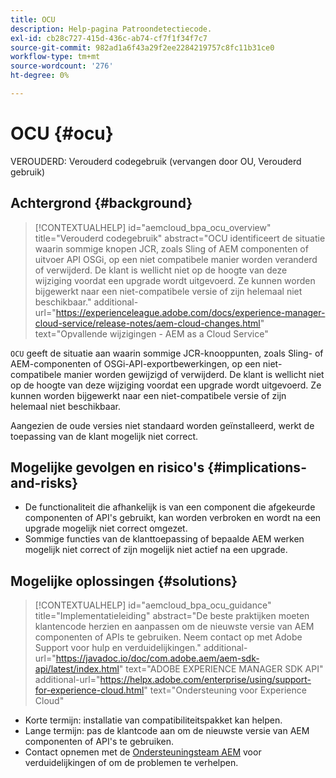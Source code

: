 ```yaml
---
title: OCU
description: Help-pagina Patroondetectiecode.
exl-id: cb28c727-415d-436c-ab74-cf7f1f34f7c7
source-git-commit: 982ad1a6f43a29f2ee2284219757c8fc11b31ce0
workflow-type: tm+mt
source-wordcount: '276'
ht-degree: 0%

---
```


# OCU {#ocu}

VEROUDERD: Verouderd codegebruik (vervangen door OU, Verouderd gebruik)

## Achtergrond {#background}

>[!CONTEXTUALHELP]
>id="aemcloud_bpa_ocu_overview"
>title="Verouderd codegebruik"
>abstract="OCU identificeert de situatie waarin sommige knopen JCR, zoals Sling of AEM componenten of uitvoer API OSGi, op een niet compatibele manier worden veranderd of verwijderd. De klant is wellicht niet op de hoogte van deze wijziging voordat een upgrade wordt uitgevoerd. Ze kunnen worden bijgewerkt naar een niet-compatibele versie of zijn helemaal niet beschikbaar."
>additional-url="https://experienceleague.adobe.com/docs/experience-manager-cloud-service/release-notes/aem-cloud-changes.html" text="Opvallende wijzigingen - AEM as a Cloud Service"

`OCU` geeft de situatie aan waarin sommige JCR-knooppunten, zoals Sling- of AEM-componenten of OSGi-API-exportbewerkingen, op een niet-compatibele manier worden gewijzigd of verwijderd. De klant is wellicht niet op de hoogte van deze wijziging voordat een upgrade wordt uitgevoerd. Ze kunnen worden bijgewerkt naar een niet-compatibele versie of zijn helemaal niet beschikbaar.

Aangezien de oude versies niet standaard worden geïnstalleerd, werkt de toepassing van de klant mogelijk niet correct.

## Mogelijke gevolgen en risico&#39;s {#implications-and-risks}

* De functionaliteit die afhankelijk is van een component die afgekeurde componenten of API&#39;s gebruikt, kan worden verbroken en wordt na een upgrade mogelijk niet correct omgezet.
* Sommige functies van de klanttoepassing of bepaalde AEM werken mogelijk niet correct of zijn mogelijk niet actief na een upgrade.

## Mogelijke oplossingen {#solutions}

>[!CONTEXTUALHELP]
>id="aemcloud_bpa_ocu_guidance"
>title="Implementatieleiding"
>abstract="De beste praktijken moeten klantencode herzien en aanpassen om de nieuwste versie van AEM componenten of APIs te gebruiken. Neem contact op met Adobe Support voor hulp en verduidelijkingen."
>additional-url="https://javadoc.io/doc/com.adobe.aem/aem-sdk-api/latest/index.html" text="ADOBE EXPERIENCE MANAGER SDK API"
>additional-url="https://helpx.adobe.com/enterprise/using/support-for-experience-cloud.html" text="Ondersteuning voor Experience Cloud"

* Korte termijn: installatie van compatibiliteitspakket kan helpen.
* Lange termijn: pas de klantcode aan om de nieuwste versie van AEM componenten of API&#39;s te gebruiken.
* Contact opnemen met de [Ondersteuningsteam AEM](https://helpx.adobe.com/enterprise/using/support-for-experience-cloud.html) voor verduidelijkingen of om de problemen te verhelpen.
